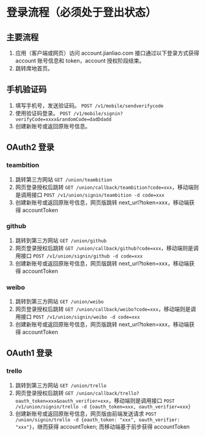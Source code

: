 # 登录流程（必须处于登出状态）

## 主要流程

1. 应用（客户端或网页）访问 account.jianliao.com 接口通过以下登录方式获得 account 账号信息和 token，account 授权阶段结束。
2. 跳转席地首页。

## 手机验证码

1. 填写手机号，发送验证码。 `POST /v1/mobile/sendverifycode`
2. 使用验证码登录。 `POST /v1/mobile/signin?verifyCode=xxxx&randomCode=dadDdadd`
3. 创建新账号或返回原账号信息。

## OAuth2 登录

### teambition
1. 跳转第三方网站 `GET /union/teambition`
2. 网页登录授权后跳转 `GET /union/callback/teambition?code=xxx`，移动端则是调用接口 `POST /v1/union/signin/teambition -d code=xxx`
3. 创建新账号或返回原账号信息，网页版跳转 next_url?token=xxx，移动端获得 accountToken

### github
1. 跳转到第三方网站 `GET /union/github`
2. 网页登录授权后跳转 `GET /union/callback/github?code=xxx`，移动端则是调用接口 `POST /v1/union/signin/github -d code=xxx`
3. 创建新账号或返回原账号信息，网页版跳转 next_url?token=xxx，移动端获得 accountToken

### weibo
1. 跳转到第三方网站 `GET /union/weibo`
2. 网页登录授权后跳转 `GET /union/callback/weibo?code=xxx`，移动端则是调用接口 `POST /v1/union/signin/weibo -d code=xxx`
3. 创建新账号或返回原账号信息，网页版跳转 next_url?token=xxx，移动端获得 accountToken

## OAuth1 登录

### trello
1. 跳转到第三方网站 `GET /union/trello`
2. 网页登录授权后跳转 `GET /union/callback/trello?oauth_token=xxx&oauth_verifier=xxx`，移动端则是调用接口 `POST /v1/union/signin/trello -d {oauth_token=xxx, oauth_verifier=xxx}`
3. 创建新账号或返回原账号信息，网页版由前端发送请求 `POST /union/signin/trello -d {oauth_token: "xxx", oauth_verifier: "xxx"}`，继而获得 accountToken; 而移动端基于前步获得 accountToken
